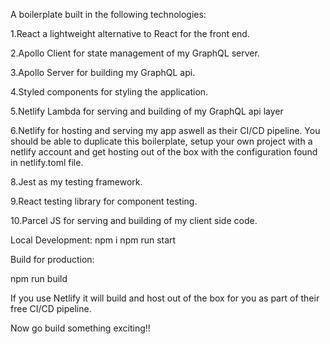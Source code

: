 A boilerplate built in the following technologies:

1.React a lightweight alternative to React for the front end.

2.Apollo Client for state management of my GraphQL server.

3.Apollo Server for building my GraphQL api.

4.Styled components for styling the application.

5.Netlify Lambda for serving and building of my GraphQL api layer

6.Netlify for hosting and serving my app aswell as their CI/CD pipeline. You should be able to duplicate this boilerplate, setup your own project with a netlify account and get hosting out of the box with the configuration found in netlify.toml file.

8.Jest as my testing framework.

9.React testing library for component testing.

10.Parcel JS for serving and building of my client side code.

Local Development:
npm i
npm run start

Build for production:

npm run build

If you use Netlify it will build and host out of the box for you as part of their free CI/CD pipeline.

Now go build something exciting!!
